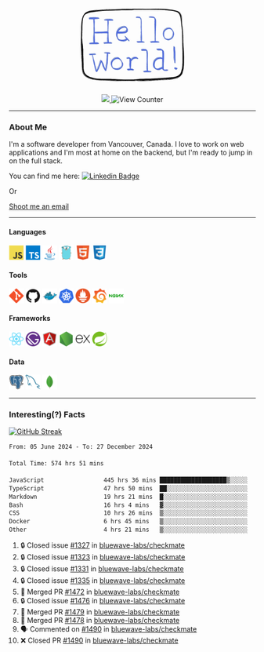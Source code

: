 <div align="center">
    <img src="./img/hello_world.webp" height="200px" width="">
    <div>
        <a href="https://www.linkedin.com/in/ajhollid">
            <img src="https://img.shields.io/badge/LinkedIn-blue"/>
        </a>
        <img src="https://komarev.com/ghpvc/?username=ajhollid&color=yellow" alt="View Counter">
    </div>
</div>

---

### About Me

I'm a software developer from Vancouver, Canada. I love to work on web applications and I'm most at home on the backend, but I'm ready to jump in on the full stack.

You can find me here: [![Linkedin Badge](https://img.shields.io/badge/-ajhollid-blue?style=flat&logo=Linkedin&logoColor=white)](https://www.linkedin.com/in/ajhollid)

Or

[Shoot me an email](mailto:ajhollid@gmail.com)

---

#### Languages

<div>
    <img src="./img/devicons/javascript-original.svg" width=30 height=30 alt="JavaScript">
    <img src="/img/devicons/typescript-original.svg" width=30 height=30 alt="TypeScript">
    <img src="./img/devicons/java-original.svg" width=30 height=30 alt="Java">
    <img src="./img/devicons/go-original.svg" width=30 height=30 alt="Golang">
    <img src="./img/devicons/html5-original.svg" width=30 height=30 alt="HTML 5">
    <img src="./img/devicons/css3-original.svg" width=30 height=30 alt="CSS 3">
</div>

#### Tools

<div>
    <img src="./img/devicons/git-original.svg" width=30 height=30 alt="Git">
    <img src="./img/devicons/github-original.svg" width=30 height=30 alt="Github">
    <img src="./img/devicons/docker-original.svg" width=30 
    height=30 alt="Docker">
    <img src="./img/devicons/kubernetes-original.svg" width=30 height=30 alt="K8">
    <img src="./img/devicons/prometheus-original.svg" width=30 height=30 alt="Prometheus">
    <img src="./img/devicons/grafana-original.svg" width=30 height=30 alt="Grafana">
    <img src="./img/devicons/nginx-original.svg" width=30 height=30 alt="Nginx">
</div>

#### Frameworks

<div>
    <img src="./img/devicons/react-original.svg" width=30 height=30 alt="React">
    <img src="./img/devicons/gatsby-original.svg" width=30 height=30 alt="Gatsby">
    <img src="./img/devicons/angularjs-original.svg" width=30 height=30 alt="AngularJS">
    <img src="./img/devicons/nodejs-original.svg" width=30 height=30 alt="NodeJS">
    <img src="./img/devicons/express-original.svg" width=30 height=30 alt="Express">
    <img src="./img/devicons/spring-original.svg" width=30 height=30 alt="Spring">
</div>

#### Data

<div>
    <img src="./img/devicons/postgresql-original.svg" width=30 height=30 alt="Postgresql">
    <img src="./img/devicons/mysql-original.svg" width=30 height=30 alt="Mysql">
    <img src="./img/devicons/mongodb-original.svg" width=30 height=30 alt="MongoDB">
</div>

---

### Interesting(?) Facts

[![GitHub Streak](http://github-readme-streak-stats.herokuapp.com?user=ajhollid)](https://git.io/streak-stats)

 <!--START_SECTION:waka-->

```txt
From: 05 June 2024 - To: 27 December 2024

Total Time: 574 hrs 51 mins

JavaScript                 445 hrs 36 mins ███████████████████▒░░░░░   76.93 %
TypeScript                 47 hrs 50 mins  ██░░░░░░░░░░░░░░░░░░░░░░░   08.26 %
Markdown                   19 hrs 21 mins  █░░░░░░░░░░░░░░░░░░░░░░░░   03.34 %
Bash                       16 hrs 4 mins   ▓░░░░░░░░░░░░░░░░░░░░░░░░   02.77 %
CSS                        10 hrs 26 mins  ▒░░░░░░░░░░░░░░░░░░░░░░░░   01.80 %
Docker                     6 hrs 45 mins   ▒░░░░░░░░░░░░░░░░░░░░░░░░   01.17 %
Other                      4 hrs 21 mins   ▒░░░░░░░░░░░░░░░░░░░░░░░░   00.75 %
```

<!--END_SECTION:waka-->


<!--START_SECTION:activity-->
1. 🔒 Closed issue [#1327](https://github.com/bluewave-labs/checkmate/issues/1327) in [bluewave-labs/checkmate](https://github.com/bluewave-labs/checkmate)
2. 🔒 Closed issue [#1323](https://github.com/bluewave-labs/checkmate/issues/1323) in [bluewave-labs/checkmate](https://github.com/bluewave-labs/checkmate)
3. 🔒 Closed issue [#1331](https://github.com/bluewave-labs/checkmate/issues/1331) in [bluewave-labs/checkmate](https://github.com/bluewave-labs/checkmate)
4. 🔒 Closed issue [#1335](https://github.com/bluewave-labs/checkmate/issues/1335) in [bluewave-labs/checkmate](https://github.com/bluewave-labs/checkmate)
5. 🎉 Merged PR [#1472](https://github.com/bluewave-labs/checkmate/pull/1472) in [bluewave-labs/checkmate](https://github.com/bluewave-labs/checkmate)
6. 🔒 Closed issue [#1476](https://github.com/bluewave-labs/checkmate/issues/1476) in [bluewave-labs/checkmate](https://github.com/bluewave-labs/checkmate)
7. 🎉 Merged PR [#1479](https://github.com/bluewave-labs/checkmate/pull/1479) in [bluewave-labs/checkmate](https://github.com/bluewave-labs/checkmate)
8. 🎉 Merged PR [#1478](https://github.com/bluewave-labs/checkmate/pull/1478) in [bluewave-labs/checkmate](https://github.com/bluewave-labs/checkmate)
9. 🗣 Commented on [#1490](https://github.com/bluewave-labs/checkmate/pull/1490#issuecomment-2564781497) in [bluewave-labs/checkmate](https://github.com/bluewave-labs/checkmate)
10. ❌ Closed PR [#1490](https://github.com/bluewave-labs/checkmate/pull/1490) in [bluewave-labs/checkmate](https://github.com/bluewave-labs/checkmate)
<!--END_SECTION:activity-->
